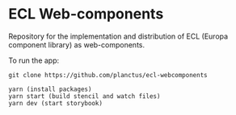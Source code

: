 # ECL Web-components

Repository for the implementation and distribution of ECL (Europa component library) as web-components.

To run the app:

```
git clone https://github.com/planctus/ecl-webcomponents

yarn (install packages)
yarn start (build stencil and watch files)
yarn dev (start storybook)
```
